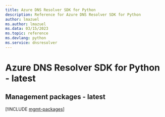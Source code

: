 ```yaml
---
title: Azure DNS Resolver SDK for Python
description: Reference for Azure DNS Resolver SDK for Python
author: lmazuel
ms.author: lmazuel
ms.data: 03/15/2023
ms.topic: reference
ms.devlang: python
ms.service: dnsresolver
---
```

# Azure DNS Resolver SDK for Python - latest

## Management packages - latest
[!INCLUDE [mgmt-packages](dns-resolver-mgmt-index.md)]